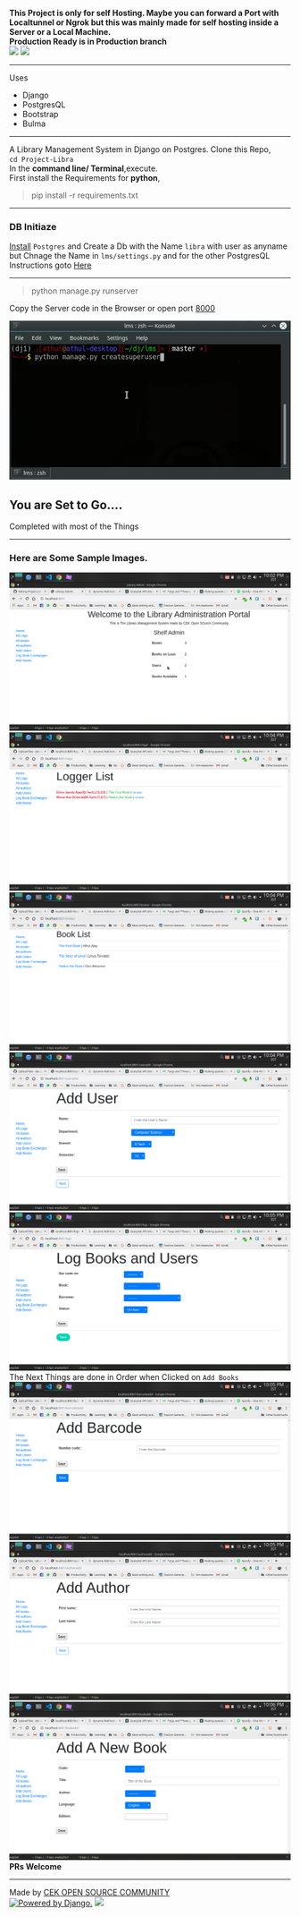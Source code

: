**This Project is only for self Hosting. Maybe you can forward a Port with Localtunnel or Ngrok but this was mainly made for self hosting inside a Server or a Local Machine.**          
**Production Ready is in Production branch**                 
![](https://img.shields.io/badge/PRs%20-Welcome-green.svg)
![](https://img.shields.io/badge/Created%20With%20%E2%9D%A4%EF%B8%8F-CEK%20Open%20Source%20Community-green.svg)

-----
Uses
- Django 
- PostgresQL
- Bootstrap 
- Bulma

---
A Library Management System in Django on Postgres. 
Clone this Repo,  
`cd Project-Libra`   
In the **command line/ Terminal**,execute.   
First install the Requirements for **python**,
>pip install -r requirements.txt 

-----
### DB Initiaze
[Install](https://www.a2hosting.in/kb/developer-corner/postgresql/managing-postgresql-databases-and-users-from-the-command-line#Creating-PostgreSQL-databases) `Postgres` and Create a Db with the Name `libra` with user as anyname but Chnage the Name in `lms/settings.py` and for the other PostgresQL Instructions goto [Here](https://gist.github.com/sirodoht/f598d14e9644e2d3909629a41e3522ad)

----------    
>python manage.py runserver   

Copy the Server code in the Browser   or open port [8000](http://localhost:8000/)

![](/assets/ezgif.com-video-to-gif.gif)   

## You are Set to Go....

Completed with most of the Things

-----
### Here are Some Sample Images.
![Log In Page](/assets/l1.png)
![Logger List Page](/assets/log1.png)
![Books List](/assets/bl.png)
![](/assets/uadd.png)
![](/assets/lbu.png)
The Next Things are done in Order when Clicked on `Add Books`
![](/assets/bco.png)
![](/assets/authoradd.png)
![](/assets/bookadd.png)
__PRs Welcome__

----

Made by [CEK OPEN SOURCE COMMUNITY](https://github.com/cek-open-source-club)    
<a href="http://www.djangoproject.com/"><img src="https://www.djangoproject.com/m/img/badges/djangopowered126x54.gif" border="0" alt="Powered by Django." title="Powered by Django." /></a>
![](https://bulma.io/images/made-with-bulma.png)

